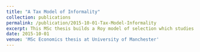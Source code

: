 ```yaml
---
title: "A Tax Model of Informality"
collection: publications
permalink: /publication/2015-10-01-Tax-Model-Informality
excerpt: This MSc thesis builds a Roy model of selection which studies a firm's choice to register for tax.
date: 2015-10-01
venue: 'MSc Economics thesis at University of Manchester'
---
```


